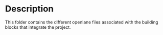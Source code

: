 # Description
This folder contains the different openlane files associated with the building blocks that integrate the project.
